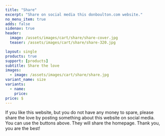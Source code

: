 ```yaml
---
title: "Share"
excerpt: "Share on social media this donboulton.com website."
no_menu_item: true
adds: false
sidenav: true
header:
  image: /assets/images/cart/share/share-cover.jpg
  teaser: /assets/images/cart/share/share-320.jpg

layout: single
products: true
support: [products]
subtitle: Share the love
images:
  - image: /assets/images/cart/share/share.jpg
variant_name: size
variants:
  - name:
    price:
price: $
---
```


If you like this website, but you do not have any money to spare, please share the love by posting something about this website on social media. You can use the buttons above. They will share the homepage. Thank you, you are the best!